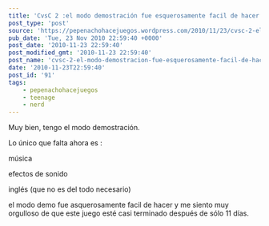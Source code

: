 ```yaml
---
title: 'CvsC 2 :el modo demostración fue esquerosamente facil de hacer'
post_type: 'post'
source: 'https://pepenachohacejuegos.wordpress.com/2010/11/23/cvsc-2-el-modo-demostracion-fue-esquerosamente-facil-de-hacer/'
pub_date: 'Tue, 23 Nov 2010 22:59:40 +0000'
post_date: '2010-11-23 22:59:40'
post_modified_gmt: '2010-11-23 22:59:40'
post_name: 'cvsc-2-el-modo-demostracion-fue-esquerosamente-facil-de-hacer'
date: '2010-11-23T22:59:40'
post_id: '91'
tags:
    - pepenachohacejuegos
    - teenage
    - nerd
---
```

Muy bien, tengo el modo demostración.

Lo único que falta ahora es :

música

efectos de sonido

inglés (que no es del todo necesario)

el modo demo fue asquerosamente facil de hacer y me siento muy orgulloso de que este juego esté casi terminado después de sólo 11 días.